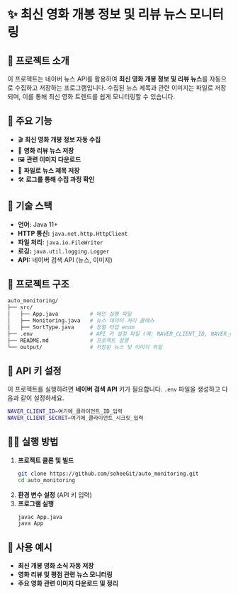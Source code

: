 # ✨ 최신 영화 개봉 정보 및 리뷰 뉴스 모니터링

## 📌 프로젝트 소개
이 프로젝트는 네이버 뉴스 API를 활용하여 **최신 영화 개봉 정보 및 리뷰 뉴스**를 자동으로 수집하고 저장하는 프로그램입니다.
수집된 뉴스 제목과 관련 이미지는 파일로 저장되며, 이를 통해 최신 영화 트렌드를 쉽게 모니터링할 수 있습니다.

## 🚀 주요 기능
- 🎬 **최신 영화 개봉 정보 자동 수집**
- 📰 **영화 리뷰 뉴스 저장**
- 🖼️ **관련 이미지 다운로드**
- 📂 **파일로 뉴스 제목 저장**
- 🛠️ **로그를 통해 수집 과정 확인**

## 🔧 기술 스택
- **언어:** Java 11+
- **HTTP 통신:** `java.net.http.HttpClient`
- **파일 처리:** `java.io.FileWriter`
- **로깅:** `java.util.logging.Logger`
- **API:** 네이버 검색 API (뉴스, 이미지)

## 📂 프로젝트 구조
```bash
auto_monitoring/
├── src/
│   ├── App.java          # 메인 실행 파일
│   ├── Monitoring.java   # 뉴스 데이터 처리 클래스
│   ├── SortType.java     # 정렬 타입 enum
├── .env                  # API 키 설정 파일 (예: NAVER_CLIENT_ID, NAVER_CLIENT_SECRET)
├── README.md             # 프로젝트 설명
└── output/               # 저장된 뉴스 및 이미지 파일
```

## 🔑 API 키 설정
이 프로젝트를 실행하려면 **네이버 검색 API** 키가 필요합니다.
`.env` 파일을 생성하고 다음과 같이 설정하세요.

```bash
NAVER_CLIENT_ID=여기에_클라이언트_ID_입력
NAVER_CLIENT_SECRET=여기에_클라이언트_시크릿_입력
```

## 🏃‍♂️ 실행 방법
1. **프로젝트 클론 및 빌드**
   ```bash
   git clone https://github.com/soheeGit/auto_monitoring.git
   cd auto_monitoring
   ```
2. **환경 변수 설정** (API 키 입력)
3. **프로그램 실행**
   ```bash
   javac App.java
   java App
   ```

## 📌 사용 예시
- **최신 개봉 영화 소식 자동 저장**
- **영화 리뷰 및 평점 관련 뉴스 모니터링**
- **주요 영화 관련 이미지 다운로드 및 정리**
